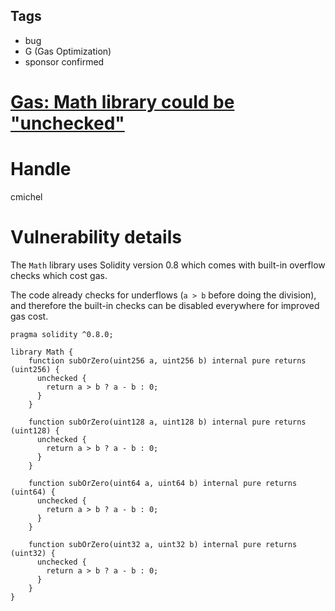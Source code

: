 ## Tags

- bug
- G (Gas Optimization)
- sponsor confirmed

# [Gas: Math library could be "unchecked"](https://github.com/code-423n4/2021-10-tally-findings/issues/43) 

# Handle

cmichel


# Vulnerability details

The `Math` library uses Solidity version 0.8 which comes with built-in overflow checks which cost gas.

The code already checks for underflows (`a > b` before doing the division), and therefore the built-in checks can be disabled everywhere for improved gas cost.

```solidity
pragma solidity ^0.8.0;

library Math {
    function subOrZero(uint256 a, uint256 b) internal pure returns (uint256) {
      unchecked {
        return a > b ? a - b : 0;
      }
    }

    function subOrZero(uint128 a, uint128 b) internal pure returns (uint128) {
      unchecked {
        return a > b ? a - b : 0;
      }
    }

    function subOrZero(uint64 a, uint64 b) internal pure returns (uint64) {
      unchecked {
        return a > b ? a - b : 0;
      }
    }

    function subOrZero(uint32 a, uint32 b) internal pure returns (uint32) {
      unchecked {
        return a > b ? a - b : 0;
      }
    }
}
```

